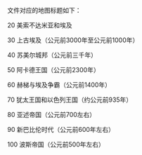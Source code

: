 
文件对应的地图标题如下：

20	美索不达米亚和埃及

30	上古埃及（公元前3000年至公元前1000年）

40	苏美尔城邦（公元前三千年）

50	阿卡德王国（公元前2300年）

60	赫梯与埃及争霸（公元前1400年）

70	犹太王国和以色列王国（约公元前935年）

80	亚述帝国（公元前700左右）

90	新巴比伦时代（公元前600年左右）

100	波斯帝国（公元前500年左右）

